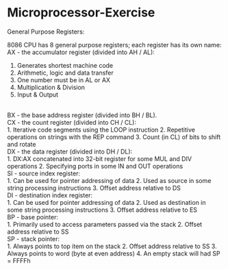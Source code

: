 # Microprocessor-Exercise
General Purpose Registers:

8086 CPU has 8 general purpose registers; each register has its own name:</br>
AX - the accumulator register (divided into AH / AL):
1. Generates shortest machine code
2. Arithmetic, logic and data transfer
3. One number must be in AL or AX
4. Multiplication & Division
5. Input & Output
</br>
BX - the base address register (divided into BH / BL).</br>
CX - the count register (divided into CH / CL):</br>
1. Iterative code segments using the LOOP instruction
2. Repetitive operations on strings with the REP command
3. Count (in CL) of bits to shift and rotate
</br>
DX - the data register (divided into DH / DL):</br>
1. DX:AX concatenated into 32-bit register for some MUL and DIV operations
2. Specifying ports in some IN and OUT operations
</br>
SI - source index register:</br>
1. Can be used for pointer addressing of data
2. Used as source in some string processing instructions
3. Offset address relative to DS
</br>
DI - destination index register:</br>
1. Can be used for pointer addressing of data
2. Used as destination in some string processing instructions
3. Offset address relative to ES
</br>
BP - base pointer:</br>
1. Primarily used to access parameters passed via the stack
2. Offset address relative to SS
</br>
SP - stack pointer:</br>
1. Always points to top item on the stack
2. Offset address relative to SS
3. Always points to word (byte at even address)
4. An empty stack will had SP = FFFFh
